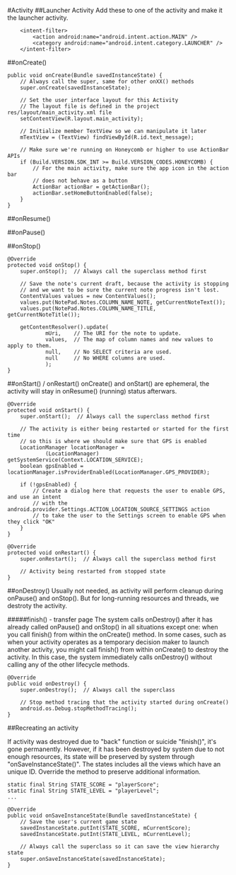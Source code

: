 #Activity
##Launcher Activity
Add these to one of the activity and make it the launcher activity.
```
    <intent-filter>
        <action android:name="android.intent.action.MAIN" />
        <category android:name="android.intent.category.LAUNCHER" />
    </intent-filter>
```

##onCreate()
```
public void onCreate(Bundle savedInstanceState) {
    // Always call the super, same for other onXX() methods
    super.onCreate(savedInstanceState);

    // Set the user interface layout for this Activity
    // The layout file is defined in the project res/layout/main_activity.xml file
    setContentView(R.layout.main_activity);
    
    // Initialize member TextView so we can manipulate it later
    mTextView = (TextView) findViewById(R.id.text_message);
    
    // Make sure we're running on Honeycomb or higher to use ActionBar APIs
    if (Build.VERSION.SDK_INT >= Build.VERSION_CODES.HONEYCOMB) {
        // For the main activity, make sure the app icon in the action bar
        // does not behave as a button
        ActionBar actionBar = getActionBar();
        actionBar.setHomeButtonEnabled(false);
    }
}
```


##onResume()


##onPause()


##onStop()
```
@Override
protected void onStop() {
    super.onStop();  // Always call the superclass method first

    // Save the note's current draft, because the activity is stopping
    // and we want to be sure the current note progress isn't lost.
    ContentValues values = new ContentValues();
    values.put(NotePad.Notes.COLUMN_NAME_NOTE, getCurrentNoteText());
    values.put(NotePad.Notes.COLUMN_NAME_TITLE, getCurrentNoteTitle());

    getContentResolver().update(
            mUri,    // The URI for the note to update.
            values,  // The map of column names and new values to apply to them.
            null,    // No SELECT criteria are used.
            null     // No WHERE columns are used.
            );
}
```
##onStart() / onRestart()
onCreate() and onStart() are ephemeral, the activity will stay in onResume() (running) status afterwars.

```
@Override
protected void onStart() {
    super.onStart();  // Always call the superclass method first
    
    // The activity is either being restarted or started for the first time
    // so this is where we should make sure that GPS is enabled
    LocationManager locationManager = 
            (LocationManager) getSystemService(Context.LOCATION_SERVICE);
    boolean gpsEnabled = locationManager.isProviderEnabled(LocationManager.GPS_PROVIDER);
    
    if (!gpsEnabled) {
        // Create a dialog here that requests the user to enable GPS, and use an intent
        // with the android.provider.Settings.ACTION_LOCATION_SOURCE_SETTINGS action
        // to take the user to the Settings screen to enable GPS when they click "OK"
    }
}

@Override
protected void onRestart() {
    super.onRestart();  // Always call the superclass method first
    
    // Activity being restarted from stopped state    
}
```

##onDestroy()
Usually not needed, as activity will perform cleanup during onPause() and onStop(). But for long-running resources and threads, we destroty the activity. 

#####finish() - transfer page
The system calls onDestroy() after it has already called onPause() and onStop() in all situations except one: when you call finish() from within the onCreate() method. In some cases, such as when your activity operates as a temporary decision maker to launch another activity, you might call finish() from within onCreate() to destroy the activity. In this case, the system immediately calls onDestroy() without calling any of the other lifecycle methods.

```
@Override
public void onDestroy() {
    super.onDestroy();  // Always call the superclass
    
    // Stop method tracing that the activity started during onCreate()
    android.os.Debug.stopMethodTracing();
}
```
##Recreating an activity

If activity was destroyed due to "back" function or suicide "finish()", it's gone permanently. However, if it has been destroyed by system due to not enough resources, its state will be preserved by system through "onSaveInstanceState()". The states includes all the views which have an unique ID. Override the method to preserve additional information.
```
static final String STATE_SCORE = "playerScore";
static final String STATE_LEVEL = "playerLevel";
...

@Override
public void onSaveInstanceState(Bundle savedInstanceState) {
    // Save the user's current game state
    savedInstanceState.putInt(STATE_SCORE, mCurrentScore);
    savedInstanceState.putInt(STATE_LEVEL, mCurrentLevel);
    
    // Always call the superclass so it can save the view hierarchy state
    super.onSaveInstanceState(savedInstanceState);
}
```

